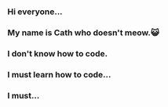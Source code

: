 ### Hi everyone...

### My name is Cath who doesn't meow.😺

### I don't know how to code.

### I must learn how to code...

### I must...

